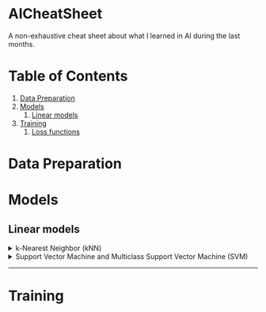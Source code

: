 # AICheatSheet
A non-exhaustive cheat sheet about what I learned in AI during the last months.

# Table of Contents
1. [Data Preparation](#data-preparation)
2. [Models](#models)
	1. [Linear models](##linear-models)
3. [Training](#training)
	1. [Loss functions](#loss)
	
# Data Preparation
# Models
## Linear models

<details>
<summary>k-Nearest Neighbor (kNN)</summary>

<img src="assets/images/linearmodels/knn_concept.jpg" width=50% height=50%>

* It classifies a new entry by assigning it to the class of its closests neighbors.
* $k$ is the number of neighbors (datapoints) to compare to our new data point.
* It's a **non-parametric** approach
* When $k = 1$ *(also called 1-nearest neighbor)*
	* The algorithm will always achieve a training error of **zero**.
	* The algorithm is **consistent** *(eventually converging to the optimal predictor)*
* Requires to specify **distance function** $d$:
	* **Euclidian Distance** is the most popular
</details>


<details>
<summary> Support Vector Machine and Multiclass Support Vector Machine (SVM)</summary>

<img src="assets/images/linearmodels/svm.png" width=30% height=30%>

* It tries to find a line that maximises the separation between a **two-class** (SVM) or more (Multiclass SVM) dataset.
* The datapoints with the minimum distance to the hyperplane are called **Support Vectors**.
* Requires to specify a **kernel function** to compute datapoint separation:
	* Linear
	* Polynomial
	* Gaussian
	* Sigmoid
	* Radial Basis Function (RBF)

<img src="assets/images/linearmodels/svmkernels.webp" width=40% height=40%>	

These functions will determine the smoothness and efficiency of class separation.

</details>


---
# Training